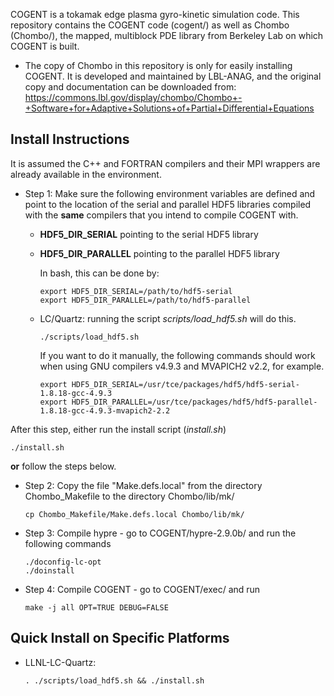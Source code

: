 COGENT is a tokamak edge plasma gyro-kinetic simulation code. 
This repository contains the COGENT code (cogent/) as well as
Chombo (Chombo/), the mapped, multiblock PDE library from 
Berkeley Lab on which COGENT is built.

- The copy of Chombo in this repository is only for easily
  installing COGENT. It is developed and maintained by 
  LBL-ANAG, and the original copy and documentation can be
  downloaded from: 
  https://commons.lbl.gov/display/chombo/Chombo+-+Software+for+Adaptive+Solutions+of+Partial+Differential+Equations

Install Instructions
--------------------

It is assumed the C++ and FORTRAN compilers and their MPI wrappers are already
available in the environment.

- Step 1: Make sure the following environment variables are defined and point
  to the location of the serial and parallel HDF5 libraries compiled with
  the **same** compilers that you intend to compile COGENT with.
  - **HDF5_DIR_SERIAL** pointing to the serial HDF5 library
  - **HDF5_DIR_PARALLEL** pointing to the parallel HDF5 library

    In bash, this can be done by:
  
        export HDF5_DIR_SERIAL=/path/to/hdf5-serial
        export HDF5_DIR_PARALLEL=/path/to/hdf5-parallel

  - LC/Quartz: running the script *scripts/load_hdf5.sh* will do
    this. 

        ./scripts/load_hdf5.sh
    
    If you want to do it manually, the following commands should work
    when using GNU compilers v4.9.3 and MVAPICH2 v2.2, for example.

        export HDF5_DIR_SERIAL=/usr/tce/packages/hdf5/hdf5-serial-1.8.18-gcc-4.9.3
        export HDF5_DIR_PARALLEL=/usr/tce/packages/hdf5/hdf5-parallel-1.8.18-gcc-4.9.3-mvapich2-2.2

After this step, either run the install script (*install.sh*) 

    ./install.sh

**or** follow the steps below.

- Step 2: Copy the file "Make.defs.local" from the directory Chombo_Makefile to
  the directory Chombo/lib/mk/

      cp Chombo_Makefile/Make.defs.local Chombo/lib/mk/

- Step 3: Compile hypre - go to COGENT/hypre-2.9.0b/ and run the following commands

      ./doconfig-lc-opt
      ./doinstall

- Step 4: Compile COGENT - go to COGENT/exec/ and run

      make -j all OPT=TRUE DEBUG=FALSE

Quick Install on Specific Platforms
-----------------------------------

- LLNL-LC-Quartz:

      . ./scripts/load_hdf5.sh && ./install.sh

